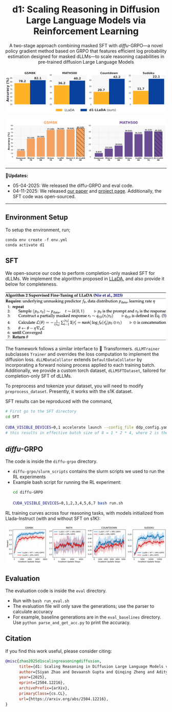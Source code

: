 <div  align="center">
    <h1>d1: Scaling Reasoning in Diffusion Large Language Models via Reinforcement Learning</h1>
  <p>A two-stage approach combining masked SFT with <i>diffu</i>-GRPO—a novel policy gradient method based on GRPO that features efficient log probability estimation designed for masked dLLMs—to scale reasoning capabilities in pre-trained diffusion Large Language Models</p>
</div>



![Results](media/pull_fig.png)

![Results](media/sota.png)

<div align="center">
  <hr width="100%">
</div>

**🔄Updates:**

* 05-04-2025: We released the diffu-GRPO and eval code.
* 04-11-2025: We released [our paper](https://dllm-reasoning.github.io/media/preprint.pdf) and [project page](https://dllm-reasoning.github.io). Additionally, the SFT code was open-sourced.

<div align="center">
  <hr width="100%">
</div>



## Environment Setup

To setup the environment, run;
```
conda env create -f env.yml
conda activate d1
```


## SFT

We open-source our code to perform completion-only masked SFT for dLLMs. We implement the algorithm proposed in [LLaDA](https://github.com/ML-GSAI/LLaDA), and also provide it below for completeness.

![SFT Algorithm](media/algorithm_sft.png)

The framework follows a similar interface to 🤗 Transformers. `dLLMTrainer` subclasses `Trainer` and overrides the loss computation to implement the diffusion loss. `dLLMDataCollator` extends `DefaultDataCollator` by incorporating a forward noising process applied to each training batch. Additionally, we provide a custom torch dataset, `dLLMSFTDataset`, tailored for completion-only SFT of dLLMs.

To preprocess and tokenize your dataset, you will need to modify `preprocess_dataset`. Presently, it works with the s1K dataset.

SFT results can be reproduced with the command,
```bash
# First go to the SFT directory
cd SFT

CUDA_VISIBLE_DEVICES=0,1 accelerate launch --config_file ddp_config.yaml --main_process_port 29500 --num_processes 2 --grad_accum_steps 4 --batch_size 1 --num_epochs 20 sft_train.py
# this results in effective batch size of 8 = 1 * 2 * 4, where 2 is the number of gpus.
```


## _diffu_-GRPO

The code is inside the `diffu-grpo` directory.

- `diffu-grpo/slurm_scripts` contains the slurm scripts we used to run the RL experiments
- Example bash script for running the RL experiment:
  ```bash
  cd diffu-GRPO
  
  CUDA_VISIBLE_DEVICES=0,1,2,3,4,5,6,7 bash run.sh
  ```

RL training curves across four reasoning tasks, with models initialized from Llada-Instruct (with and without SFT on s1K):

![RL Curves](media/rl_curves_train.png)



## Evaluation

The evaluation code is inside the `eval` directory.

- Run with `bash run_eval.sh`
- The evaluation file will only save the generations; use the parser to calculate accuracy
- For example, baseline generations are in the `eval_baselines` directory. Use `python parse_and_get_acc.py` to print the accuracy.


## Citation

If you find this work useful, please consider citing:

```bibtex
@misc{zhao2025d1scalingreasoningdiffusion,
      title={d1: Scaling Reasoning in Diffusion Large Language Models via Reinforcement Learning}, 
      author={Siyan Zhao and Devaansh Gupta and Qinqing Zheng and Aditya Grover},
      year={2025},
      eprint={2504.12216},
      archivePrefix={arXiv},
      primaryClass={cs.CL},
      url={https://arxiv.org/abs/2504.12216}, 
}
```

